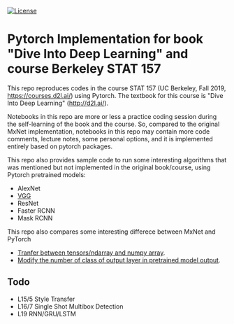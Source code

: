 [![License](https://img.shields.io/badge/License-Apache%202.0-blue.svg)](https://opensource.org/licenses/Apache-2.0)

# Pytorch Implementation for book "Dive Into Deep Learning" and course Berkeley STAT 157
This repo reproduces codes in the course STAT 157 (UC Berkeley, Fall 2019, https://courses.d2l.ai/) using Pytorch. The textbook for this course is "Dive Into Deep Learning" (http://d2l.ai/). 

Notebooks in this repo are more or less a practice coding session during the self-learning of the book and the course. So, compared to the original MxNet implementation, notebooks in this repo may contain more code comments, lecture notes, some personal options, and it is implemented entirely based on pytorch packages. 

This repo also provides sample code to run some interesting algorithms that was mentioned but not implemented in the original book/course, using Pytorch pretrained models:
* AlexNet
* [VGG](https://github.com/JiahongChen/d2l-pytorch-implementation/blob/master/L12%20Basic%20Convolutional%20Networks/L12_6_VGG.ipynb)
* ResNet
* Faster RCNN
* Mask RCNN

This repo also compares some interesting differece between MxNet and PyTorch
* [Tranfer between tensors/ndarray and numpy array](https://github.com/JiahongChen/d2l-pytorch-implementation/blob/master/L01%20Introduction%20to%20Deep%20Learning/L2_1_torch_tensors_tutorial.ipynb).
* [Modify the number of class of output layer in pretrained model output](https://github.com/JiahongChen/d2l-pytorch-implementation/blob/master/L15%20Image%20Augmentation%2C%20Fine%20Turning%2C%20Neural%20Style/L15_3_Fine_Tuning.ipynb).


## Todo
* L15/5 Style Transfer
* L16/7 Single Shot Multibox Detection
* L19 RNN/GRU/LSTM

